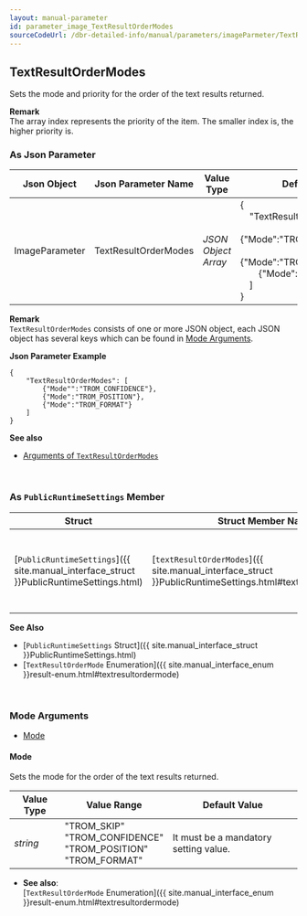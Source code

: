 ```yaml
---
layout: manual-parameter
id: parameter_image_TextResultOrderModes
sourceCodeUrl: /dbr-detailed-info/manual/parameters/imageParmeter/TextResultOrderModes.md
---
```


## TextResultOrderModes
Sets the mode and priority for the order of the text results returned.

**Remark**   
The array index represents the priority of the item. The smaller index is, the higher priority is.

### As Json Parameter

| Json Object |	Json Parameter Name | Value Type | Default Value |
| ----------- | ------------------- | ---------- | ------------- |
| ImageParameter | TextResultOrderModes | *JSON Object Array* | {<br>&emsp;"TextResultOrderModes": [ <br>&emsp;&emsp;{"Mode":"TROM_CONFIDENCE"}, <br>&emsp;&emsp;{"Mode":"TROM_POSITION"},<br>&emsp;&emsp;{"Mode":"TROM_FORMAT"}<br>&emsp;]<br>} |

**Remark**   
`TextResultOrderModes` consists of one or more JSON object, each JSON object has several keys which can be found in [Mode Arguments](#mode-arguments).

**Json Parameter Example**   
```
{
    "TextResultOrderModes": [
        {"Mode"":"TROM_CONFIDENCE"},
        {"Mode":"TROM_POSITION"},
        {"Mode":"TROM_FORMAT"}
    ]
}
```

**See also**   
- [Arguments of `TextResultOrderModes`](#textresultordermodes-json-object-arguments)


&nbsp;


### As `PublicRuntimeSettings` Member

| Struct |	Struct Member Name | Value Type | Value Range | Default Value |
| ------ | ------------------ | ---------- | ----------- | ------------- |
| [`PublicRuntimeSettings`]({{ site.manual_interface_struct }}PublicRuntimeSettings.html) | [`textResultOrderModes`]({{ site.manual_interface_struct }}PublicRuntimeSettings.html#textresultordermodes) | [`TextResultOrderMode`]({{ site.manual_interface_enum }}result-enum.html#textresultordermode)[8] | Each array item can be any one of the  [`TextResultOrderMode` Enumeration]({{ site.manual_interface_enum }}result-enum.html#textresultordermode) items.| `[TROM_CONFIDENCE,TROM_POSITION,TROM_FORMAT,TROM_SKIP,TROM_SKIP,TROM_SKIP,TROM_SKIP,TROM_SKIP]`|

**See Also**   
- [`PublicRuntimeSettings` Struct]({{ site.manual_interface_struct }}PublicRuntimeSettings.html)
- [`TextResultOrderMode` Enumeration]({{ site.manual_interface_enum }}result-enum.html#textresultordermode)


&nbsp;


### Mode Arguments
- [Mode](#mode)

#### Mode  
Sets the mode for the order of the text results returned.

| Value Type | Value Range | Default Value |
| ---------- | ----------- | ------------- |
| *string* | "TROM_SKIP"<br>"TROM_CONFIDENCE"<br>"TROM_POSITION"<br>"TROM_FORMAT" | It must be a mandatory setting value. |

- **See also**:   
    [`TextResultOrderMode` Enumeration]({{ site.manual_interface_enum }}result-enum.html#textresultordermode)
